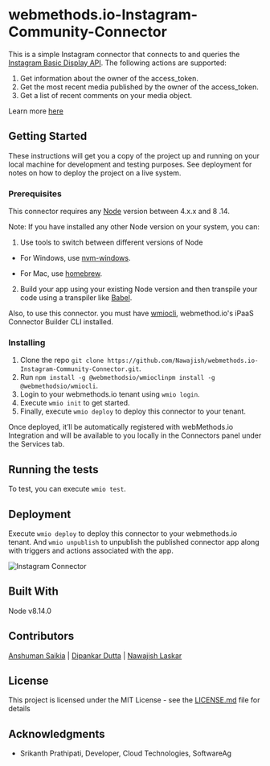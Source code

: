 # webmethods.io-Instagram-Community-Connector
This is a simple Instagram connector that connects to and queries the [Instagram Basic Display API](https://developers.facebook.com/docs/instagram-basic-display-api). The following actions are supported:
1. Get information about the owner of the access_token.
2. Get the most recent media published by the owner of the access_token.
3. Get a list of recent comments on your media object.


Learn more [here](https://www.instagram.com/developer/endpoints/)

## Getting Started

These instructions will get you a copy of the project up and running on your local machine for development and testing purposes. See deployment for notes on how to deploy the project on a live system.

### Prerequisites

This connector requires any [Node](https://nodejs.org/dist/) version between 4.x.x and 8 .14.

Note: If you have installed any other Node version on your system, you can:
1. Use tools to switch between different versions of Node

  - For Windows, use [nvm-windows](https://github.com/coreybutler/nvm-windows#installation--upgrades).
  
  - For Mac, use [homebrew](https://brew.sh/).
2. Build your app using your existing Node version and then transpile your code using a transpiler like [Babel](https://babeljs.io/).


Also, to use this connector. you must have [wmiocli](https://docs.webmethods.io/integration/developer_guide/connector_builder/#gsc.tab=0), webmethod.io's iPaaS Connector Builder CLI installed.

### Installing

1. Clone the repo `git clone https://github.com/Nawajish/webmethods.io-Instagram-Community-Connector.git`.
2. Run `npm install -g @webmethodsio/wmioclinpm install -g @webmethodsio/wmiocli`.
3. Login to your webmethods.io tenant using `wmio login`.
4. Execute `wmio init` to get started.
5. Finally, execute `wmio deploy` to deploy this connector to your tenant.

Once deployed, it’ll be automatically registered with webMethods.io Integration and will be available to you locally in the Connectors panel under the Services tab.



## Running the tests

To test, you can execute `wmio test`.

## Deployment

Execute `wmio deploy` to deploy this connector to your webmethods.io tenant. And `wmio unpublish` to unpublish the published connector app along with triggers and actions associated with the app.

![Instagram Connector](https://user-images.githubusercontent.com/16189220/74305408-d8b5be80-4d85-11ea-8095-60e0b08e8a92.png)

## Built With
Node v8.14.0

## Contributors

[Anshuman Saikia](https://github.com/anshu96788) |
[Dipankar Dutta](https://github.com/DipankarDDUT) |
[Nawajish Laskar](https://github.com/Nawajish)

## License

This project is licensed under the MIT License - see the [LICENSE.md](LICENSE.md) file for details

## Acknowledgments

* Srikanth Prathipati, Developer, Cloud Technologies, SoftwareAg



